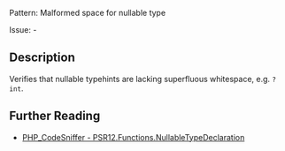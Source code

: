 Pattern: Malformed space for nullable type

Issue: -

## Description

Verifies that nullable typehints are lacking superfluous whitespace, e.g. `?int`.

## Further Reading

* [PHP_CodeSniffer - PSR12.Functions.NullableTypeDeclaration](https://github.com/PHPCSStandards/PHP_CodeSniffer/blob/master/src/Standards/PSR12/Sniffs/Functions/NullableTypeDeclarationSniff.php)
